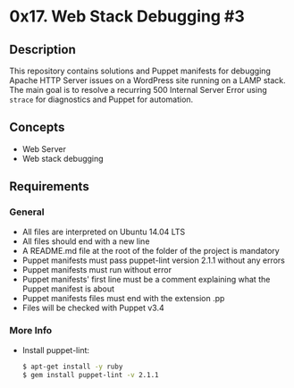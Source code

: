 # 0x17. Web Stack Debugging #3

## Description
This repository contains solutions and Puppet manifests for debugging Apache HTTP Server issues on a WordPress site running on a LAMP stack. The main goal is to resolve a recurring 500 Internal Server Error using `strace` for diagnostics and Puppet for automation.

## Concepts
- Web Server
- Web stack debugging

## Requirements
### General
- All files are interpreted on Ubuntu 14.04 LTS
- All files should end with a new line
- A README.md file at the root of the folder of the project is mandatory
- Puppet manifests must pass puppet-lint version 2.1.1 without any errors
- Puppet manifests must run without error
- Puppet manifests' first line must be a comment explaining what the Puppet manifest is about
- Puppet manifests files must end with the extension .pp
- Files will be checked with Puppet v3.4

### More Info
- Install puppet-lint:
  ```bash
  $ apt-get install -y ruby
  $ gem install puppet-lint -v 2.1.1
